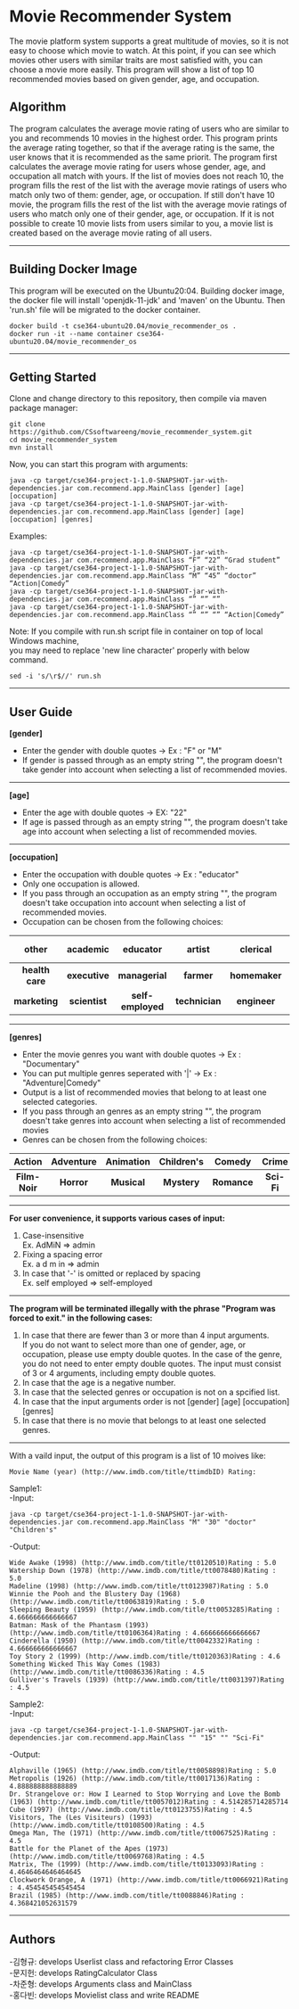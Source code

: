# Movie Recommender System
The movie platform system supports a great multitude of movies, so it is not easy to choose which movie to watch. At this point, if you can see which movies other users with similar traits are most satisfied with, you can choose a movie more easily. This program will show a list of top 10 recommended movies based on given gender, age, and occupation.


## Algorithm
The program calculates the average movie rating of users who are similar to you and recommends 10 movies in the highest order. This program prints the average rating together, so that if the average rating is the same, the user knows that it is recommended as the same priorit.
The program first calculates the average movie rating for users whose gender, age, and occupation all match with yours. If the list of movies does not reach 10, the program fills the rest of the list with the average movie ratings of users who match only two of them: gender, age, or occupation. If still don't have 10 movie, the program fills the rest of the list with the average movie ratings of users who match only one of their gender, age, or occupation. If it is not possible to create 10 movie lists from users similar to you, a movie list is created based on the average movie rating of all users.

------------------------------------------
## Building Docker Image
This program will be executed on the Ubuntu20:04. Building docker image, the docker file will install 'openjdk-11-jdk' and 'maven' on the Ubuntu. Then 'run.sh' file will be migrated to the docker container.
```
docker build -t cse364-ubuntu20.04/movie_recommender_os .
docker run -it --name container cse364-ubuntu20.04/movie_recommender_os
```
------------------------------------------
## Getting Started
Clone and change directory to this repository, then compile via maven package manager:
```
git clone https://github.com/CSsoftwareeng/movie_recommender_system.git
cd movie_recommender_system
mvn install
```
Now, you can start this program with arguments:
```
java -cp target/cse364-project-1-1.0-SNAPSHOT-jar-with-dependencies.jar com.recommend.app.MainClass [gender] [age] [occupation]
java -cp target/cse364-project-1-1.0-SNAPSHOT-jar-with-dependencies.jar com.recommend.app.MainClass [gender] [age] [occupation] [genres]
```
Examples:
```
java -cp target/cse364-project-1-1.0-SNAPSHOT-jar-with-dependencies.jar com.recommend.app.MainClass “F” “22” “Grad student”
java -cp target/cse364-project-1-1.0-SNAPSHOT-jar-with-dependencies.jar com.recommend.app.MainClass “M” “45” “doctor” “Action|Comedy”
java -cp target/cse364-project-1-1.0-SNAPSHOT-jar-with-dependencies.jar com.recommend.app.MainClass “” “” “”
java -cp target/cse364-project-1-1.0-SNAPSHOT-jar-with-dependencies.jar com.recommend.app.MainClass “” “” “” “Action|Comedy”
```
Note:
If you compile with run.sh script file in container on top of local Windows machine,<br/>
you may need to replace 'new line character' properly with below command.
```
sed -i 's/\r$//' run.sh
```
------------------------------------------
## User Guide
__[gender]__
- Enter the gender with double quotes -> Ex : "F" or "M"
- If gender is passed through as an empty string "", the program doesn't take gender into account when selecting a list of recommended movies.
-----------------------------
__[age]__
- Enter the age with double quotes -> EX: "22"
- If age is passed through as an empty string "", the program doesn't take age into account when selecting a list of recommended movies.
-----------------------------
__[occupation]__
- Enter the occupation with double quotes -> Ex : "educator"
- Only one occupation is allowed.
- If you pass through an occupation as an empty string "", the program doesn't take occupation into account when selecting a list of recommended movies.
- Occupation can be chosen from the following choices:<br/>

other | academic | educator | artist | clerical | admin | college | grad student | customer service | doctor
:---: | :---: | :---: | :---: |:---: |:---: |:---: |:---: |:---: |:---:
__health care__ | __executive__ | __managerial__ | __farmer__ | __homemaker__ | __K-12 student__ | __lawyer__ | __programmer__ | __retired__ | __sales__
__marketing__ | __scientist__ | __self-employed__ | __technician__ | __engineer__ | __tradesman__ | __craftsman__ | __unemployed__ | __writer__

-----------------------------
__[genres]__
- Enter the movie genres you want with double quotes -> Ex : "Documentary"
- You can put multiple genres seperated with '|' -> Ex : "Adventure|Comedy"
- Output is a list of recommended movies that belong to at least one selected categories.
- If you pass through an genres as an empty string "", the program doesn't take genres into account when selecting a list of recommended movies
- Genres can be chosen from the following choices:<br/>

Action | Adventure | Animation | Children's | Comedy | Crime | Documentary | Drama | Fantasy
:---: | :---: | :---: | :---: |:---: |:---: |:---: |:---: |:---:
__Film-Noir__ | __Horror__ | __Musical__ | __Mystery__ | __Romance__ | __Sci-Fi__ | __Thriller__ | __War__ | __Western__

-----------------------------
__For user convenience, it supports various cases of input:__
1. Case-insensitive<br/>
Ex. AdMiN => admin
2. Fixing a spacing error<br/>
Ex. a d m in => admin
3. In case that '-' is omitted or replaced by spacing<br/>
Ex. self employed => self-employed
----------------------------
__The program will be terminated illegally with the phrase "Program was forced to exit." in the following cases:__ 
1. In case that there are fewer than 3 or more than 4 input arguments.<br/>
If you do not want to select more than one of gender, age, or occupation, please use empty double quotes. In the case of the genre, you do not need to enter empty double quotes. The input must consist of 3 or 4 arguments, including empty double quotes.
2. In case that the age is a negative number.<br/>
3. In case that the selected genres or occupation is not on a spcified list.<br/>
4. In case that the input arguments order is not [gender] [age] [occupation] [genres]<br/>
5. In case that there is no movie that belongs to at least one selected genres.<br/>
----------------------------
With a vaild input, the output of this program is a list of 10 moives like:
```
Movie Name (year) (http://www.imdb.com/title/ttimdbID) Rating:
```
Sample1:<br/>
  -Input:
  ```
  java -cp target/cse364-project-1-1.0-SNAPSHOT-jar-with-dependencies.jar com.recommend.app.MainClass "M" "30" "doctor" "Children's"
  ```
  -Output:
  ```
  Wide Awake (1998) (http://www.imdb.com/title/tt0120510)Rating : 5.0
  Watership Down (1978) (http://www.imdb.com/title/tt0078480)Rating : 5.0
  Madeline (1998) (http://www.imdb.com/title/tt0123987)Rating : 5.0
  Winnie the Pooh and the Blustery Day (1968) (http://www.imdb.com/title/tt0063819)Rating : 5.0
  Sleeping Beauty (1959) (http://www.imdb.com/title/tt0053285)Rating : 4.666666666666667
  Batman: Mask of the Phantasm (1993) (http://www.imdb.com/title/tt0106364)Rating : 4.666666666666667
  Cinderella (1950) (http://www.imdb.com/title/tt0042332)Rating : 4.666666666666667
  Toy Story 2 (1999) (http://www.imdb.com/title/tt0120363)Rating : 4.6
  Something Wicked This Way Comes (1983) (http://www.imdb.com/title/tt0086336)Rating : 4.5
  Gulliver's Travels (1939) (http://www.imdb.com/title/tt0031397)Rating : 4.5
  ```
Sample2:<br/>
  -Input:
  ```
  java -cp target/cse364-project-1-1.0-SNAPSHOT-jar-with-dependencies.jar com.recommend.app.MainClass "" "15" "" "Sci-Fi"
  ```
  -Output:
  ```
  Alphaville (1965) (http://www.imdb.com/title/tt0058898)Rating : 5.0
  Metropolis (1926) (http://www.imdb.com/title/tt0017136)Rating : 4.888888888888889
  Dr. Strangelove or: How I Learned to Stop Worrying and Love the Bomb (1963) (http://www.imdb.com/title/tt0057012)Rating : 4.514285714285714
  Cube (1997) (http://www.imdb.com/title/tt0123755)Rating : 4.5
  Visitors, The (Les Visiteurs) (1993) (http://www.imdb.com/title/tt0108500)Rating : 4.5
  Omega Man, The (1971) (http://www.imdb.com/title/tt0067525)Rating : 4.5
  Battle for the Planet of the Apes (1973) (http://www.imdb.com/title/tt0069768)Rating : 4.5
  Matrix, The (1999) (http://www.imdb.com/title/tt0133093)Rating : 4.4646464646464645
  Clockwork Orange, A (1971) (http://www.imdb.com/title/tt0066921)Rating : 4.454545454545454
  Brazil (1985) (http://www.imdb.com/title/tt0088846)Rating : 4.368421052631579
  ```

------------------------------------------
## Authors
-김형규: develops Userlist class and refactoring Error Classes<br/>
-문지헌: develops RatingCalculator Class<br/>
-차준형: develops Arguments class and MainClass<br/>
-홍다빈: develops Movielist class and write README
